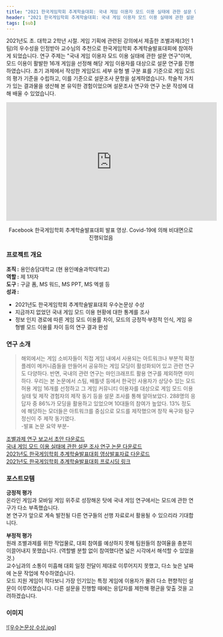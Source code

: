 ```yaml
---
title: "2021 한국게임학회 추계학술대회: 국내 게임 이용자 모드 이용 실태에 관한 설문 연구"
header: "2021 한국게임학회 추계학술대회: 국내 게임 이용자 모드 이용 실태에 관한 설문 연구"
tags: [sub]
---
```

2021년도 초. 대학교 2학년 시절. 게임 기획에 관련된 강의에서 제출한 조별과제(3인 1팀)의 우수성을 인정받아 교수님의 추천으로 한국게임학회 추계학술발표대회에 참여하게 되었습니다. 연구 주제는 "국내 게임 이용자 모드 이용 실태에 관한 설문 연구"이며, 모드 이용이 활발한 16개 게임을 선정해 해당 게임 이용자를 대상으로 설문 연구를 진행하였습니다. 초기 과제에서 작성한 게임모드 세부 유형 별 구분 표를 기준으로 게임 모드의 평가 기준을 수립하고, 이를 기준으로 설문조사 문항을 설계하였습니다. 학술적 가치가 있는 결과물을 생산해 본 유익한 경험이었으며 설문조사 연구와 연구 논문 작성에 대해 배울 수 있었습니다.  
  
<center><iframe width="560" height="315" src="https://www.youtube.com/embed/TNITRbkEybg?si=nCeiT32AW7T6Ljvw" title="YouTube video player" frameborder="0" allow="accelerometer; autoplay; clipboard-write; encrypted-media; gyroscope; picture-in-picture; web-share" referrerpolicy="strict-origin-when-cross-origin" allowfullscreen></iframe></center>  
<center><p>Facebook 한국게임학회 추계학술발표대회 발표 영상. Covid-19에 의해 비대면으로 진행되었음</p></center>  

### 프로젝트 개요  
**조직 :** 용인송담대학교 (현 용인예술과학대학교)  
**역할 :** 제 1저자  
**도구 :** 구글 폼, MS 워드, MS PPT, MS 엑셀 등  
**성과 :**  
- 2021년도 한국게임학회 추계학술발표대회 우수논문상 수상  
- 지금까지 없었던 국내 게임 모드 이용 현황에 대한 통계를 조사  
- 정보 인지 경로에 따른 게임 모드 이용률 차이, 모드의 긍정적·부정적 인식, 게임 유형별 모드 이용률 차이 등의 연구 결과 완성  
  
### 연구 소개  
>해외에서는 게임 소비자들이 직접 게임 내에서 사용되는 아트워크나 부분적 확정 플레이 메커니즘들을 만들어서 공유하는 게임 모딩이 활성화되어 있고 관련 연구도 다양하다. 반면, 국내의 관련 연구는 마인크래프트 활용 연구를 제외하면 미미하다. 우리는 본 논문에서 스팀, 배틀넷 등에서 한국인 사용자가 상당수 있는 모드 허용 게임 16개를 선정하고 그 게임 커뮤니티 이용자를 대상으로 게임 모드 이용 실태 및 제작 경험자의 제작 동기 등을 설문 조사를 통해 알아보았다. 288명의 응답자 중 86%가 모딩을 활용하고 있었으며 10대들의 참여가 높았다. 13% 정도에 해당하는 모더들은 아트워크를 중심으로 모드를 제작했으며 창작 욕구와 탐구 정신이 주 제작 동기였다.  
> -발표 논문 요약 부분-  

[조별과제 연구 보고서 초안 다운로드](doc/kcgs_FallAcademicCompetition/GameMod에_관한_국내_이용자의_인식과_경험_조사.pdf/)  
[국내 게임 모드 이용 실태에 관한 설문 조사 연구 논문 다운로드](doc/kcgs_FallAcademicCompetition/게임_모드_이용_실태에_관한_설문_조사_연구_논문.pdf/)  
[2021년도 한국게임학회 추계학술발표대회 영상발표자료 다운로드](doc/kcgs_FallAcademicCompetition/21년도_한국게임학회_추계학술대회_영상발표자료)  
[2021년도 한국게임학회 추계학술발표대회 프로시딩 링크](https://kcgs.or.kr/board/presentation/article/172033)  
  
### 포스트모템  
**긍정적 평가**  
온라인 게임과 모바일 게임 위주로 성장해온 탓에 국내 게임 연구에서는 모드에 관한 연구가 다소 부족했습니다.  
본 연구가 앞으로 계속 발전될 다른 연구들의 선행 자료로서 활용될 수 있으리라 기대합니다.  
  
**부정적 평가**  
원래 조별과제를 위한 작업물로, 대회 참여를 예상하지 못해 팀원들의 참여율을 충분히 이끌어내지 못했습니다. (역할별 분할 없이 참여했다면 넓은 시각에서 해석할 수 있었을 것.)  
교수님과의 소통이 미흡해 대회 일정 전달이 제대로 이루어지지 못했고, 다소 늦은 날짜에 논문 작업에 착수하였습니다.  
모드 지원 게임이 적다보니 가장 인기있는 특정 게임에 이용자가 몰려 다소 편향적인 설문이 이루어졌습니다. 다른 설문을 진행할 때에는 응답자를 제한해 평균을 맞출 것을 고려하겠습니다.  
  
### 이미지  
[![우수논문상 수상.jpg]](img/kcgs.jpg)  
